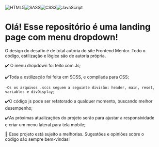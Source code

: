 ![HTML5](https://img.shields.io/badge/html5-%23E34F26.svg?style=for-the-badge&logo=html5&logoColor=white)![SASS](https://img.shields.io/badge/SASS-hotpink.svg?style=for-the-badge&logo=SASS&logoColor=white)![CSS3](https://img.shields.io/badge/css3-%231572B6.svg?style=for-the-badge&logo=css3&logoColor=white)![JavaScript](https://img.shields.io/badge/javascript-%23323330.svg?style=for-the-badge&logo=javascript&logoColor=%23F7DF1E)

# Olá! Esse repositório é uma landing page com menu dropdown!

O design do desafio é de total autoria do site Frontend Mentor. Todo o código, estilização e lógica são de autoria própria.
 
✔️ O menu dropdown foi feito com Js;

✔️Toda a estilização foi feita em SCSS, e compilada para CSS;

    -Os os arquivos .sccs seguem a seguinte divisão: header, main, reset, variables e divDisplay;

✔️O código js pode ser refatorado a qualquer momento, buscando melhor desempenho;

✔️As próximas atualizações do projeto serão para ajustar a responsividade e criar um menu lateral para tela mobile;



🌱 Esse projeto está sujeito a melhorias. Sugestões e opiniões sobre o código são sempre bem-vindas!
